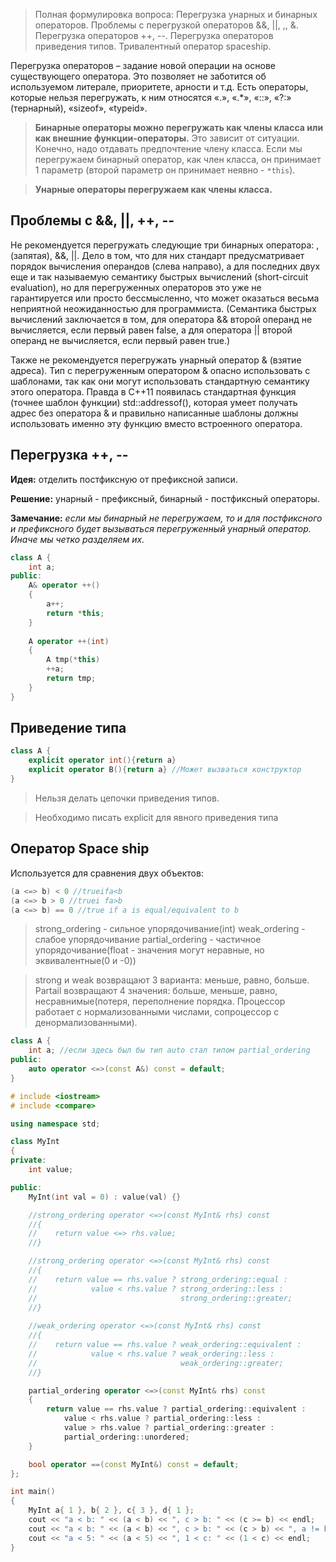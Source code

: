 >Полная формулировка вопроса: Перегрузка унарных и бинарных операторов. Проблемы с перегрузкой операторов &&, ||, ,, &. Перегрузка операторов ++, --. Перегрузка операторов приведения типов. Тривалентный оператор spaceship.

Перегрузка операторов – задание новой операции на основе существующего оператора. Это позволяет не заботится об используемом литерале, приоритете, арности и т.д. Есть операторы, которые нельзя перегружать, к ним относятся «.», «.*», «::», «?:» (тернарный), «sizeof», «typeid».

>**Бинарные операторы можно перегружать как члены класса или как внешние функции-операторы.** Это зависит от ситуации. Конечно, надо отдавать предпочтение члену класса. Если мы перегружаем бинарный оператор, как член класса, он принимает 1 параметр (второй параметр он принимает неявно - `*this`).

>**Унарные операторы перегружаем как члены класса.**
## Проблемы с &&, ||, ++, --

Не рекомендуется перегружать следующие три бинарных оператора: , (запятая), &&, ||. Дело в том, что для них стандарт предусматривает порядок вычисления операндов (слева направо), а для последних двух еще и так называемую семантику быстрых вычислений (short-circuit evaluation), но для перегруженных операторов это уже не гарантируется или просто бессмысленно, что может оказаться весьма неприятной неожиданностью для программиста. (Семантика быстрых вычислений заключается в том, для оператора && второй операнд не вычисляется, если первый равен false, а для оператора || второй операнд не вычисляется, если первый равен true.)

Также не рекомендуется перегружать унарный оператор & (взятие адреса). Тип с перегруженным оператором & опасно использовать с шаблонами, так как они могут использовать стандартную семантику этого оператора. Правда в С++11 появилась стандартная функция (точнее шаблон функции) std::addressof(), которая умеет получать адрес без оператора & и правильно написанные шаблоны должны использовать именно эту функцию вместо встроенного оператора.

## Перегрузка ++, --

**Идея:** отделить постфиксную от префиксной записи.

**Решение:** унарный - префиксный, бинарный - постфиксный операторы.

**Замечание:** _если мы бинарный не перегружаем, то и для постфиксного и префиксного будет вызываться перегруженный унарный оператор. Иначе мы четко разделяем их._

```c++
class A {
	int a;
public:
	A& operator ++() 
	{
		a++;
		return *this;
	}
	
	A operator ++(int) 
	{
		A tmp(*this)
		++a;
		return tmp;
	}
}
```

## Приведение типа

```c++
class A {
	explicit operator int(){return a}
	explicit operator B(){return a} //Может вызваться конструктор
}
```

>Нельзя делать цепочки приведения типов.

>Необходимо писать explicit для явного приведения типа

## Оператор Space ship

Используется для сравнения двух объектов:
```c++
(a <=> b) < 0 //trueifa<b
(a <=> b > 0 //truei fa>b  
(a <=> b) == 0 //true if a is equal/equivalent to b
```

>strong_ordering - сильное упорядочивание(int)
  weak_ordering - слабое упорядочивание
  partial_ordering - частичное упорядочивание(float - значения могут неравные, но эквивалентные(0 и -0))

>strong и weak возвращают 3 варианта: меньше, равно, больше. Partail возвращают 4 значения: больше, меньше, равно, несравнимые(потеря, переполнение порядка. Процессор работает с нормализованными числами, сопроцессор с денормализованными). 

```c++
class A {
	int a; //если здесь был бы тип auto стал типом partial_ordering
public:
	auto operator <=>(const A&) const = default;
}
```

```c++
# include <iostream>
# include <compare>

using namespace std;

class MyInt
{
private:
    int value;

public:
    MyInt(int val = 0) : value(val) {}

    //strong_ordering operator <=>(const MyInt& rhs) const
    //{
    //    return value <=> rhs.value;
    //}

    //strong_ordering operator <=>(const MyInt& rhs) const
    //{
    //    return value == rhs.value ? strong_ordering::equal :
    //            value < rhs.value ? strong_ordering::less :
    //                                strong_ordering::greater;
    //}
     
    //weak_ordering operator <=>(const MyInt& rhs) const
    //{
    //    return value == rhs.value ? weak_ordering::equivalent :
    //            value < rhs.value ? weak_ordering::less :
    //                                weak_ordering::greater;
    //}

    partial_ordering operator <=>(const MyInt& rhs) const
    {
        return value == rhs.value ? partial_ordering::equivalent :
            value < rhs.value ? partial_ordering::less :
            value > rhs.value ? partial_ordering::greater :
            partial_ordering::unordered;
    }

    bool operator ==(const MyInt&) const = default;
};

int main()
{
    MyInt a{ 1 }, b{ 2 }, c{ 3 }, d{ 1 };
    cout << "a < b: " << (a < b) << ", c > b: " << (c >= b) << endl;
    cout << "a < b: " << (a < b) << ", c > b: " << (c > b) << ", a != b: " << (a != b) << endl;
    cout << "a < 5: " << (a < 5) << ", 1 < c: " << (1 < c) << endl;
}

```